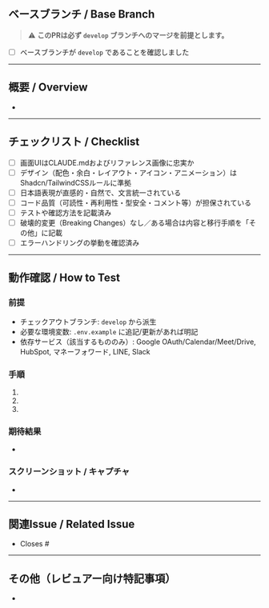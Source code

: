 <!--
Pull Request Template
ベースブランチは必ず develop に向けて作成してください。
PRタイトル例: feat: 〜を実装 / fix: 〜の不具合を修正 / chore: 〜の設定変更
-->

## ベースブランチ / Base Branch

> ⚠️ **このPRは必ず `develop` ブランチへのマージを前提とします。**
- [ ] ベースブランチが `develop` であることを確認しました

---

## 概要 / Overview

<!-- どのような変更・追加を行ったか、日本語で簡潔に記述してください -->
-

---

## チェックリスト / Checklist

- [ ] 画面UIはCLAUDE.mdおよびリファレンス画像に忠実か
- [ ] デザイン（配色・余白・レイアウト・アイコン・アニメーション）はShadcn/TailwindCSSルールに準拠
- [ ] 日本語表現が直感的・自然で、文言統一されている
- [ ] コード品質（可読性・再利用性・型安全・コメント等）が担保されている
- [ ] テストや確認方法を記載済み
- [ ] 破壊的変更（Breaking Changes）なし／ある場合は内容と移行手順を「その他」に記載
- [ ] エラーハンドリングの挙動を確認済み

---

## 動作確認 / How to Test

<!-- 動作確認方法やスクリーンショット・キャプチャがあれば記載してください -->
### 前提
- チェックアウトブランチ: `develop` から派生
- 必要な環境変数: `.env.example` に追記/更新があれば明記
- 依存サービス（該当するもののみ）: Google OAuth/Calendar/Meet/Drive, HubSpot, マネーフォワード, LINE, Slack

### 手順
1.
2.
3.

### 期待結果
-

### スクリーンショット / キャプチャ
-

---

## 関連Issue / Related Issue

<!-- 関連するIssue番号や背景があれば記載してください -->
- Closes #

---

## その他（レビュアー向け特記事項）

<!-- レビューの際に特に見てほしい観点や、補足説明などがあれば -->
-
